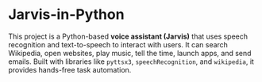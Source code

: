 # Jarvis-in-Python
This project is a Python-based **voice assistant (Jarvis)** that uses speech recognition and text-to-speech to interact with users. It can search Wikipedia, open websites, play music, tell the time, launch apps, and send emails. Built with libraries like `pyttsx3`, `speechRecognition`, and `wikipedia`, it provides hands-free task automation.
